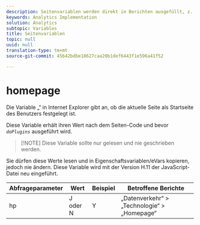 ```yaml
---
description: Seitenvariablen werden direkt in Berichten ausgefüllt, z. B. pageName, List Props, List Variables usw.
keywords: Analytics Implementation
solution: Analytics
subtopic: Variables
title: Seitenvariablen
topic: null
uuid: null
translation-type: tm+mt
source-git-commit: 45642bdbe18627caa20b1def6443f1e596a41f52

---
```




# homepage

Die Variable „“ in Internet Explorer gibt an, ob die aktuelle Seite als Startseite des Benutzers festgelegt ist.

<!-- 

homepage.xml

 -->

Diese Variable erhält ihren Wert nach dem Seiten-Code und bevor *`doPlugins`* ausgeführt wird.

> [!NOTE] Diese Variable sollte nur gelesen und nie geschrieben werden.

Sie dürfen diese Werte lesen und in Eigenschaftsvariablen/eVars kopieren, jedoch nie ändern. Diese Variable wird mit der Version H.11 der JavaScript-Datei neu eingeführt.

| Abfrageparameter | Wert | Beispiel | Betroffene Berichte |
|---|---|---|---|
| hp | J oder N | Y | „Datenverkehr“ &gt; „Technologie“ &gt; „Homepage“ |
